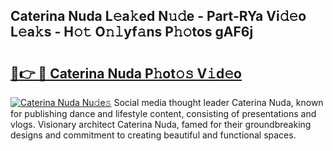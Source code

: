 ## Caterina Nuda L𝚎a𝚔ed N𝚞𝚍e - Part-RYa Vi𝚍𝚎o L𝚎a𝚔s - H𝚘𝚝 O𝚗𝚕yf𝚊ns P𝚑𝚘tos gAF6j

# <h2><a href="http://kfep2o.oniu.top/?m=Caterina+Nuda">🔗👉 🔴 Caterina Nuda P𝚑ot𝚘𝚜 V𝚒d𝚎o</a></h2>

[![Caterina Nuda Nu𝚍e𝚜](https://i.imgur.com/0qMVB7G.gif)](http://kfep2o.oniu.top/?m=Caterina+Nuda)
Social media thought leader Caterina Nuda, known for publishing dance and lifestyle content, consisting of presentations and vlogs. Visionary architect Caterina Nuda, famed for their groundbreaking designs and commitment to creating beautiful and functional spaces.  
